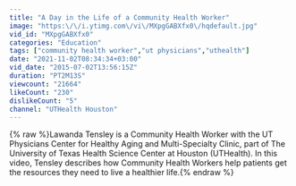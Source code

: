 ```yaml
---
title: "A Day in the Life of a Community Health Worker"
image: "https:\/\/i.ytimg.com\/vi\/MXpgGABXfx0\/hqdefault.jpg"
vid_id: "MXpgGABXfx0"
categories: "Education"
tags: ["community health worker","ut physicians","uthealth"]
date: "2021-11-02T08:34:34+03:00"
vid_date: "2015-07-02T13:56:15Z"
duration: "PT2M13S"
viewcount: "21664"
likeCount: "230"
dislikeCount: "5"
channel: "UTHealth Houston"
---
```

{% raw %}Lawanda Tensley is a Community Health Worker with the UT Physicians Center for Healthy Aging and Multi-Specialty Clinic, part of The University of Texas Health Science Center at Houston (UTHealth). In this video, Tensley describes how Community Health Workers help patients get the resources they need to live a healthier life.{% endraw %}
